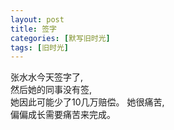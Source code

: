 ```yaml
---
layout: post
title: 签字
categories: [默写旧时光]
tags: [旧时光]
---
```

张水水今天签字了,   
然后她的同事没有签,  
她因此可能少了10几万赔偿。
她很痛苦,   
偏偏成长需要痛苦来完成。
